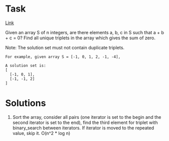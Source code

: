 # Task
[Link](https://leetcode.com/problems/sqrtx/description/)

Given an array S of n integers, are there elements a, b, c in S such that a + b + c = 0? Find all unique triplets in the array which gives the sum of zero.

Note: The solution set must not contain duplicate triplets.

```
For example, given array S = [-1, 0, 1, 2, -1, -4],

A solution set is:
[
  [-1, 0, 1],
  [-1, -1, 2]
]
```

# Solutions
1. Sort the array, consider all pairs (one iterator is set to the begin and the second iterator is set to the end), find the third element for triplet with binary_search between iterators. If iterator is moved to the repeated value, skip it. O(n^2 * log n)
